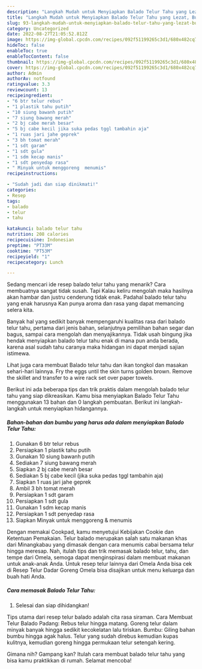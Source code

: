 ```yaml
---
description: "Langkah Mudah untuk Menyiapkan Balado Telur Tahu yang Lezat, Buat Buka Puasa Menggugah Selera"
title: "Langkah Mudah untuk Menyiapkan Balado Telur Tahu yang Lezat, Buat Buka Puasa Menggugah Selera"
slug: 93-langkah-mudah-untuk-menyiapkan-balado-telur-tahu-yang-lezat-buat-buka-puasa-menggugah-selera
category: Uncategorized
date: 2022-08-27T21:05:52.812Z
image: https://img-global.cpcdn.com/recipes/092f51199265c3d1/680x482cq70/balado-telur-tahu-foto-resep-utama.jpg
hideToc: false
enableToc: true
enableTocContent: false
thumbnail: https://img-global.cpcdn.com/recipes/092f51199265c3d1/680x482cq70/balado-telur-tahu-foto-resep-utama.jpg
cover: https://img-global.cpcdn.com/recipes/092f51199265c3d1/680x482cq70/balado-telur-tahu-foto-resep-utama.jpg
author: Admin
authorAv: notfound
ratingvalue: 3.3
reviewcount: 13
recipeingredient:
- "6 btr telur rebus"
- "1 plastik tahu putih"
- "10 siung bawanh putih"
- "7 siung bawang merah"
- "2 bj cabe merah besar"
- "5 bj cabe kecil jika suka pedas tggl tambahin aja"
- "1 ruas jari jahe geprek"
- "3 bh tomat merah"
- "1 sdt garam"
- "1 sdt gula"
- "1 sdm kecap manis"
- "1 sdt penyedap rasa"
- " Minyak untuk menggoreng  menumis"
recipeinstructions:

- "Sudah jadi dan siap dinikmati!"
categories:
- Resep
tags:
- balado
- telur
- tahu

katakunci: balado telur tahu 
nutrition: 208 calories
recipecuisine: Indonesian
preptime: "PT33M"
cooktime: "PT53M"
recipeyield: "1"
recipecategory: Lunch

---
```



Sedang mencari ide resep balado telur tahu yang menarik? Cara membuatnya sangat tidak susah. Tapi Kalau keliru mengolah maka hasilnya akan hambar dan justru cenderung tidak enak. Padahal balado telur tahu yang enak harusnya Kan punya aroma dan rasa yang dapat memancing selera kita.


Banyak hal yang sedikit banyak mempengaruhi kualitas rasa dari balado telur tahu, pertama dari jenis bahan, selanjutnya pemilihan bahan segar dan bagus, sampai cara mengolah dan menyajikannya. Tidak usah bingung jika hendak menyiapkan balado telur tahu enak di mana pun anda berada, karena asal sudah tahu caranya maka hidangan ini dapat menjadi sajian istimewa.

Lihat juga cara membuat Balado telur tahu dan ikan tongkol dan masakan sehari-hari lainnya. Fry the eggs until the skin turns golden brown. Remove the skillet and transfer to a wire rack set over paper towels.


Berikut ini ada beberapa tips dan trik praktis dalam mengolah balado telur tahu yang siap dikreasikan. Kamu bisa menyiapkan Balado Telur Tahu menggunakan 13 bahan dan 0 langkah pembuatan. Berikut ini langkah-langkah untuk menyiapkan hidangannya.

<!--inarticleads1-->

##### Bahan-bahan dan bumbu yang harus ada dalam menyiapkan Balado Telur Tahu:

1. Gunakan 6 btr telur rebus
1. Persiapkan 1 plastik tahu putih
1. Gunakan 10 siung bawanh putih
1. Sediakan 7 siung bawang merah
1. Siapkan 2 bj cabe merah besar
1. Sediakan 5 bj cabe kecil (jika suka pedas tggl tambahin aja)
1. Siapkan 1 ruas jari jahe geprek
1. Ambil 3 bh tomat merah
1. Persiapkan 1 sdt garam
1. Persiapkan 1 sdt gula
1. Gunakan 1 sdm kecap manis
1. Persiapkan 1 sdt penyedap rasa
1. Siapkan  Minyak untuk menggoreng &amp; menumis


Dengan memakai Cookpad, kamu menyetujui Kebijakan Cookie dan Ketentuan Pemakaian. Telur balado merupakan salah satu makanan khas dari Minangkabau yang dimasak dengan cara menumis cabai bersama telur hingga meresap. Nah, itulah tips dan trik memasak balado telur, tahu, dan tempe dari Omela, semoga dapat menginspirasi dalam membuat makanan untuk anak-anak Anda. Untuk resep telur lainnya dari Omela Anda bisa cek di Resep Telur Dadar Goreng Omela bisa disajikan untuk menu keluarga dan buah hati Anda. 

<!--inarticleads2-->

##### Cara memasak Balado Telur Tahu:


1. Selesai dan siap dihidangkan!

Tips utama dari resep telur balado adalah cita rasa siraman. Cara Membuat Telur Balado Padang: Rebus telur hingga matang. Goreng telur dalam minyak banyak hingga sedikit kecokelatan lalu tiriskan. Bumbu: Giling bahan bumbu hingga agak halus. Telur yang sudah direbus kemudian kupas kulitnya, kemudian goreng hingga permukaan telur setengah kering. 

Gimana nih? Gampang kan? Itulah cara membuat balado telur tahu yang bisa kamu praktikkan di rumah. Selamat mencoba!
